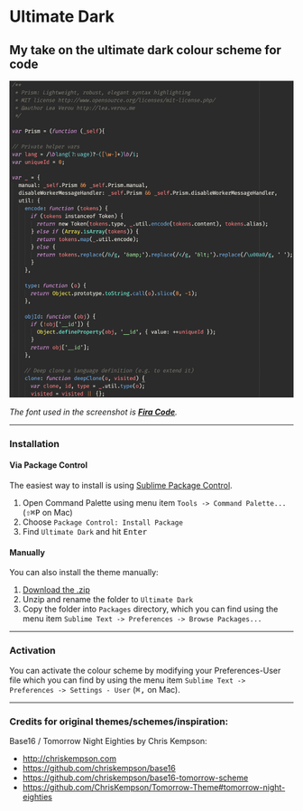 # Ultimate Dark

## My take on the ultimate dark colour scheme for code

![Screenshot](screenshots/javascript.png)


*The font used in the screenshot is [__Fira Code__](https://github.com/tonsky/FiraCode).*

***

### Installation

#### Via Package Control

The easiest way to install is using [Sublime Package Control](https://sublime.wbond.net).

1. Open Command Palette using menu item `Tools -> Command Palette...` (<kbd>⇧</kbd><kbd>⌘</kbd><kbd>P</kbd> on Mac)
2. Choose `Package Control: Install Package`
3. Find `Ultimate Dark` and hit <kbd>Enter</kbd>

#### Manually

You can also install the theme manually:

1. [Download the .zip](https://github.com/rubjo/ultimate-dark/archive/master.zip)
2. Unzip and rename the folder to `Ultimate Dark`
3. Copy the folder into `Packages` directory, which you can find using the menu item `Sublime Text -> Preferences -> Browse Packages...`

***

### Activation

You can activate the colour scheme by modifying your Preferences-User file which you can find by using the menu item `Sublime Text -> Preferences -> Settings - User` (<kbd>⌘</kbd><kbd>,</kbd> on Mac).

***

### Credits for original themes/schemes/inspiration:

Base16 / Tomorrow Night Eighties by Chris Kempson:
* http://chriskempson.com
* https://github.com/chriskempson/base16
* https://github.com/chriskempson/base16-tomorrow-scheme
* https://github.com/ChrisKempson/Tomorrow-Theme#tomorrow-night-eighties
